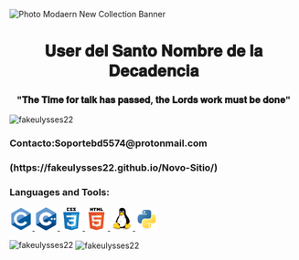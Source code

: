 ![Photo Modaern New Collection Banner](https://github.com/FakeUlysses22/FakeUlysses22/assets/138157716/479f6ec2-4124-4bec-a032-9c37ad4187c2)

<h1 align="center">𝐔𝐬𝐞𝐫 𝐝𝐞𝐥 𝐒𝐚𝐧𝐭𝐨 𝐍𝐨𝐦𝐛𝐫𝐞 𝐝𝐞 𝐥𝐚 𝐃𝐞𝐜𝐚𝐝𝐞𝐧𝐜𝐢𝐚</h1>
<h3 align="center">"𝐓𝐡𝐞 𝐓𝐢𝐦𝐞 𝐟𝐨𝐫 𝐭𝐚𝐥𝐤 𝐡𝐚𝐬 𝐩𝐚𝐬𝐬𝐞𝐝, 𝐭𝐡𝐞 𝐋𝐨𝐫𝐝𝐬 𝐰𝐨𝐫𝐤 𝐦𝐮𝐬𝐭 𝐛𝐞 𝐝𝐨𝐧𝐞"</h3>

<p align="left"> <img src="https://komarev.com/ghpvc/?username=fakeulysses22&label=Profile%20views&color=0e75b6&style=flat" alt="fakeulysses22" /> </p>

<h3 align="left">Contacto:Soportebd5574@protonmail.com</h3>

<h3 align="left">(https://fakeulysses22.github.io/Novo-Sitio/)</h3>
<p align="left">
</p>

<h3 align="left">Languages and Tools:</h3>
<p align="left"> <a href="https://www.cprogramming.com/" target="_blank" rel="noreferrer"> <img src="https://raw.githubusercontent.com/devicons/devicon/master/icons/c/c-original.svg" alt="c" width="40" height="40"/> </a> <a href="https://www.w3schools.com/cpp/" target="_blank" rel="noreferrer"> <img src="https://raw.githubusercontent.com/devicons/devicon/master/icons/cplusplus/cplusplus-original.svg" alt="cplusplus" width="40" height="40"/> </a> <a href="https://www.w3schools.com/css/" target="_blank" rel="noreferrer"> <img src="https://raw.githubusercontent.com/devicons/devicon/master/icons/css3/css3-original-wordmark.svg" alt="css3" width="40" height="40"/> </a> <a href="https://www.w3.org/html/" target="_blank" rel="noreferrer"> <img src="https://raw.githubusercontent.com/devicons/devicon/master/icons/html5/html5-original-wordmark.svg" alt="html5" width="40" height="40"/> </a> <a href="https://www.linux.org/" target="_blank" rel="noreferrer"> <img src="https://raw.githubusercontent.com/devicons/devicon/master/icons/linux/linux-original.svg" alt="linux" width="40" height="40"/> </a> <a href="https://www.python.org" target="_blank" rel="noreferrer"> <img src="https://raw.githubusercontent.com/devicons/devicon/master/icons/python/python-original.svg" alt="python" width="40" height="40"/> </a> </p>

<p><img align="left" src="https://github-readme-stats.vercel.app/api/top-langs?username=fakeulysses22&show_icons=true&locale=en&layout=compact" alt="fakeulysses22" /></p>

<p>&nbsp;<img align="center" src="https://github-readme-stats.vercel.app/api?username=fakeulysses22&show_icons=true&locale=en" alt="fakeulysses22" /></p>
